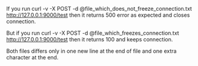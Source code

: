 If you run curl -v -X POST -d @file_which_does_not_freeze_connection.txt  http://127.0.0.1:9000/test
then it returns 500 error as expected and closes connection.

But if you run curl -v -X POST -d @file_which_freezes_connection.txt  http://127.0.0.1:9000/test
then it returns 100 and keeps connection. 

Both files differs only in one new line at the end of file and one extra character at the end. 